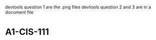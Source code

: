 devtools question 1 are the .png files
devtools question 2 and 3 are in a document file
# A1-CIS-111
